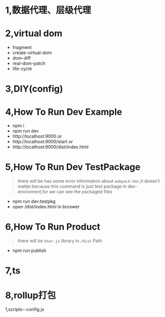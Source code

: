 # 1,数据代理、层级代理

# 2,virtual dom
- fragment
- create-virtual-dom
- dom-diff
- real-dom-patch
- life-cycle
# 3,DIY(config)

# 4,How To Run Dev Example
+ npm i
+ npm run dev
+ http://localhost:9000 
or
+ http://localhost:9000/start
or
+ http://localhost:9000/dist/index.html

# 5,How To Run Dev TestPackage
> there will be has some error information about `webpack-hmr`,it doesn't matter.because this command is just test package  in dev-enviroment,for we can see the packaged files
+ npm run dev:testpkg
+ open /dist/index.html in broswer

# 6,How To Run Product
> there will be `Unar.js` library in `/dist` Path .
+ npm run publish
# 7,ts
# 8,rollup打包
1,scripts--config.js
